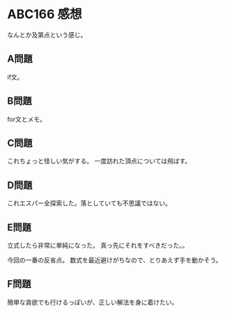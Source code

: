 # ABC166 感想

なんとか及第点という感じ。

## A問題

if文。

## B問題

for文とメモ。

## C問題

これちょっと怪しい気がする。
一度訪れた頂点については飛ばす。

## D問題

これエスパー全探索した。落としていても不思議ではない。

## E問題

立式したら非常に単純になった。
真っ先にそれをすべきだった。。

今回の一番の反省点。
数式を最近避けがちなので、とりあえず手を動かそう。

## F問題

簡単な貪欲でも行けるっぽいが、正しい解法を身に着けたい。
